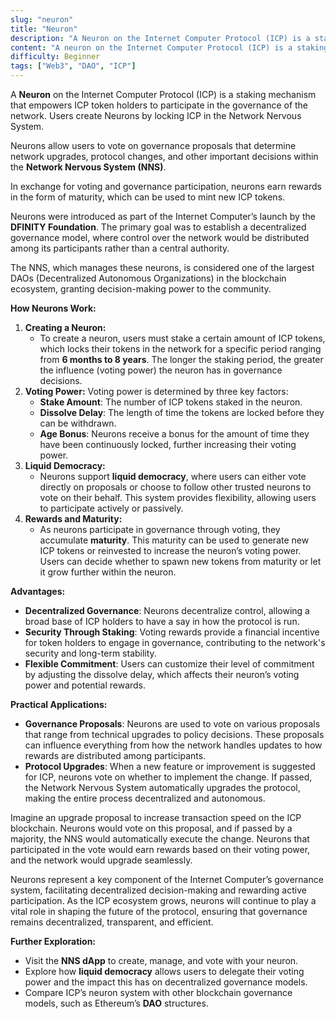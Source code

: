 ```yaml
---
slug: "neuron"
title: "Neuron"
description: "A Neuron on the Internet Computer Protocol (ICP) is a staking mechanism that empowers ICP token holders to participate in the governance of the network. Users create Neurons by locking ICP in the Network Nervous System."
content: "A neuron on the Internet Computer Protocol (ICP) is a staking mechanism that empowers ICP token holders to participate in the governance of the network. Users create Neurons by locking ICP in the Network Nervous System."
difficulty: Beginner
tags: ["Web3", "DAO", "ICP"]
---
```



A **Neuron** on the Internet Computer Protocol (ICP) is a staking mechanism that empowers ICP token holders to participate in the governance of the network. Users create Neurons by locking ICP in the Network Nervous System.

Neurons allow users to vote on governance proposals that determine network upgrades, protocol changes, and other important decisions within the **Network Nervous System (NNS)**.

In exchange for voting and governance participation, neurons earn rewards in the form of maturity, which can be used to mint new ICP tokens.

Neurons were introduced as part of the Internet Computer’s launch by the **DFINITY Foundation**. The primary goal was to establish a decentralized governance model, where control over the network would be distributed among its participants rather than a central authority.

The NNS, which manages these neurons, is considered one of the largest DAOs (Decentralized Autonomous Organizations) in the blockchain ecosystem, granting decision-making power to the community.

**How Neurons Work:**

1. **Creating a Neuron:**
    - To create a neuron, users must stake a certain amount of ICP tokens, which locks their tokens in the network for a specific period ranging from **6 months to 8 years**. The longer the staking period, the greater the influence (voting power) the neuron has in governance decisions.
2. **Voting Power:** Voting power is determined by three key factors:
    - **Stake Amount**: The number of ICP tokens staked in the neuron.
    - **Dissolve Delay**: The length of time the tokens are locked before they can be withdrawn.
    - **Age Bonus**: Neurons receive a bonus for the amount of time they have been continuously locked, further increasing their voting power.
3. **Liquid Democracy:**
    - Neurons support **liquid democracy**, where users can either vote directly on proposals or choose to follow other trusted neurons to vote on their behalf. This system provides flexibility, allowing users to participate actively or passively.
4. **Rewards and Maturity:**
    - As neurons participate in governance through voting, they accumulate **maturity**. This maturity can be used to generate new ICP tokens or reinvested to increase the neuron’s voting power. Users can decide whether to spawn new tokens from maturity or let it grow further within the neuron.

**Advantages:**

- **Decentralized Governance**: Neurons decentralize control, allowing a broad base of ICP holders to have a say in how the protocol is run.
- **Security Through Staking**: Voting rewards provide a financial incentive for token holders to engage in governance, contributing to the network's security and long-term stability.
- **Flexible Commitment**: Users can customize their level of commitment by adjusting the dissolve delay, which affects their neuron’s voting power and potential rewards.

**Practical Applications:**

- **Governance Proposals**: Neurons are used to vote on various proposals that range from technical upgrades to policy decisions. These proposals can influence everything from how the network handles updates to how rewards are distributed among participants.
- **Protocol Upgrades**: When a new feature or improvement is suggested for ICP, neurons vote on whether to implement the change. If passed, the Network Nervous System automatically upgrades the protocol, making the entire process decentralized and autonomous.

Imagine an upgrade proposal to increase transaction speed on the ICP blockchain. Neurons would vote on this proposal, and if passed by a majority, the NNS would automatically execute the change. Neurons that participated in the vote would earn rewards based on their voting power, and the network would upgrade seamlessly.

Neurons represent a key component of the Internet Computer’s governance system, facilitating decentralized decision-making and rewarding active participation. As the ICP ecosystem grows, neurons will continue to play a vital role in shaping the future of the protocol, ensuring that governance remains decentralized, transparent, and efficient.

**Further Exploration:**

- Visit the **NNS dApp** to create, manage, and vote with your neuron.
- Explore how **liquid democracy** allows users to delegate their voting power and the impact this has on decentralized governance models.
- Compare ICP’s neuron system with other blockchain governance models, such as Ethereum’s **DAO** structures.
